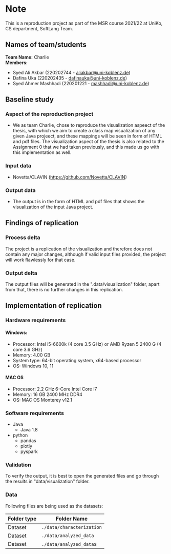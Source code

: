 # Note
This is a reproduction project as part of the MSR course 2021/22 at UniKo, CS department, SoftLang Team.

## Names of team/students

**Team Name:** Charlie  
**Members:** 
- Syed Ali Akbar (220202744 - aliakbar@uni-koblenz.de)
- Dafina Uka (220202435 - dafinauka@uni-koblenz.de)
- Syed Ahmer Mashhadi (220201221 - mashhadi@uni-koblenz.de)

## Baseline study
### Aspect of the reproduction project
- We as team Charlie, chose to reproduce the visualization aspeect of the thesis, with which we aim to create a class map visualization of any given Java projeect, and these mappings will be seen in form of HTML and pdf files. The visualization aspect of the thesis is also related to the Assignment 0 that we had taken previously, and this made us go with this implementation as well. 
### Input data
- Novetta/CLAVIN  (https://github.com/Novetta/CLAVIN)
### Output data
- The output is in the form of HTML and pdf files that shows the visualization of the input Java project.

## Findings of replication

### Process delta
The project is a replication of the visualization and therefore does not contain any major changes, although if valid input files provided, the project will work flawlessly for that case.
### Output delta
The output files will be generated in the ".data/visualization" folder, apart from that, there is no further changes in this replication.

## Implementation of replication
### Hardware requirements
#### Windows: 
- Processor: Intel i5-6600k (4 core 3.5 GHz) or AMD Ryzen 5 2400 G (4 core 3.6 GHz)
- Memory:	4.00 GB
- System type:	64-bit operating system, x64-based processor
- OS:	Windows 10, 11
#### MAC OS
- Processor: 2.2 GHz 6-Core Intel Core i7
- Memory: 16 GB 2400 MHz DDR4
- OS: MAC OS Monterey v12.1
### Software requirements
* Java
	* Java 1.8
* python
	* pandas
	* plotly
	* pyspark
	
### Validation
To verify the output, it is best to open the generated files and go through the results in "data/visualization" folder. 

### Data
Following files are being used as the datasets: 

Folder type  	| 	Folder Name
----------------|--------------
Dataset  		| `./data/characterization`
Dataset  		| `./data/analyzed_data`
Dataset  		| `./data/analyzed_data`s
